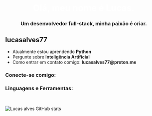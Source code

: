 <link rel="stylesheet" href="https://cdnjs.cloudflare.com/ajax/libs/font-awesome/5.15.4/css/all.min.css">

<h1 align="center" style="color:white;">Olá, meu nome é Lucas.</h1>
<h3 align="center">Um desenvolvedor full-stack, minha paixão é criar.</h3>

<p align="left">
  <h2>lucasalves77</h2>
</p>

<ul>
  <li>Atualmente estou aprendendo <strong>Python</strong></li>
  <li>Pergunte sobre <strong>Inteligência Artificial</strong></li>
  <li>Como entrar em contato comigo: <strong>lucasalves77@proton.me</strong></li>
</ul>

<h3 align="left">Conecte-se comigo:</h3>

<a href="https://www.linkedin.com/in/lucas-alvesz/" target="blank">
  <i class="fab fa-linkedin" style="font-size: 24px; color: #1098F7;"></i>
</a>
<a href="" target="blank">
  <i class="fab fa-twitter" style="font-size: 24px; color: #1098F7;"></i>
</a>
<a href="" target="blank">
  <i class="fab fa-instagram" style="font-size: 24px; color: #1098F7;"></i>
</a>
<a href="https://stackoverflow.com/users/16329447/lucasalves7" target="blank">
  <i class="fab fa-stack-overflow" style="font-size: 24px; color: #1098F7;"></i>
</a>
<a href="https://dev.to/lucasalves7" target="blank">
  <i class="fab fa-dev" style="font-size: 24px; color: #1098F7;"></i>
</a>
<a href="" target="blank">
  <i class="fab fa-reddit" style="font-size: 24px; color: #1098F7;"></i>
</a>

<h3 align="left">Linguagens e Ferramentas:</h3>
<div style="display: inline_block">
  <i class="fab fa-python" style="font-size: 24px; color: #1098F7;"></i>
  <i class="fas fa-brain" style="font-size: 24px; color: #1098F7;"></i>
  <i class="fas fa-paint-brush" style="font-size: 24px; color: #1098F7;"></i>
  <i class="fab fa-linux" style="font-size: 24px; color: #1098F7;"></i>
  <i class="fas fa-database" style="font-size: 24px; color: #1098F7;"></i>
  <i class="fab fa-aws" style="font-size: 24px; color: #1098F7;"></i>
  <i class="fab fa-git" style="font-size: 24px; color: #1098F7;"></i>
</div>

<br/>

![Lucas alves GitHub stats](https://github-readme-stats.vercel.app/api?username=lucasalves77&show_icons=true&bg_color=000000&title_color=ffffff&icon_color=1098F7&border_color=1098F7)